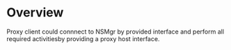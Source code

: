 # Overview

Proxy client could connnect to NSMgr by provided interface and perform all required activitiesby providing a proxy host interface.  